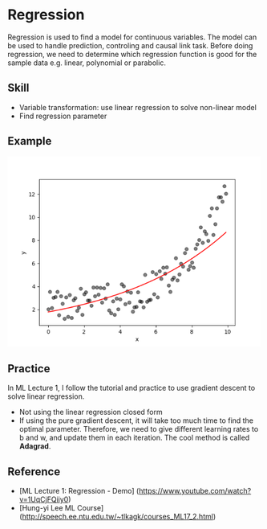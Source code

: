 # Regression
Regression is used to find a model for continuous variables. The model can be used to handle prediction, controling and causal link task. Before doing regression, we need to determine which regression function is good for the sample data e.g. linear, polynomial or parabolic.

## Skill
+ Variable transformation: use linear regression to solve non-linear model
+ Find regression parameter

## Example
![image](https://github.com/ChienKangLu/Regression/blob/master/regression/img1.png)

## Practice
In ML Lecture 1, I follow the tutorial and practice to use gradient descent to solve linear regression.
+ Not using the linear regression closed form
+ If using the pure gradient descent, it will take too much time to find the optimal parameter. Therefore, we need to give different learning rates to b and w, and update them in each iteration. The cool method is called **Adagrad**.



## Reference
+ [ML Lecture 1: Regression - Demo] (https://www.youtube.com/watch?v=1UqCjFQiiy0)
+ [Hung-yi Lee ML Course] (http://speech.ee.ntu.edu.tw/~tlkagk/courses_ML17_2.html)

